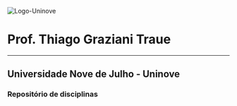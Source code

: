![Logo-Uninove](http://traue.com.br/imgs/uninove_logo.jpeg)
# Prof. Thiago Graziani Traue

------------

## Universidade Nove de Julho - Uninove
### Repositório de disciplinas
